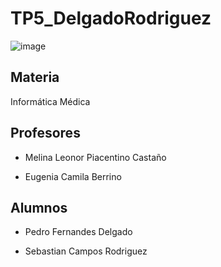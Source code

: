 # TP5_DelgadoRodriguez
![image](https://github.com/user-attachments/assets/f2e54dc0-6027-4cd7-817a-a42e47570113)

## Materia 
Informática Médica

## Profesores
* Melina Leonor Piacentino Castaño

* Eugenia Camila Berrino

## Alumnos
* Pedro Fernandes Delgado

* Sebastian Campos Rodriguez
